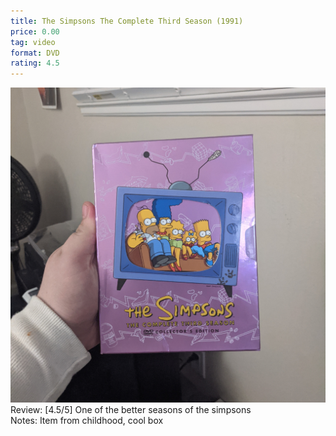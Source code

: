 ```yaml
---
title: The Simpsons The Complete Third Season (1991)
price: 0.00
tag: video
format: DVD
rating: 4.5
---
```

![michaeljordan](/assets/img/ibuycrap/thesimpsons.jpg)
Review: [4.5/5] One of the better seasons of the simpsons  
Notes: Item from childhood, cool box